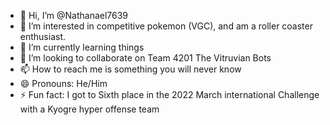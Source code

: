 - 👋 Hi, I’m @Nathanael7639
- 👀 I’m interested in competitive pokemon (VGC), and am a roller coaster enthusiast. 
- 🌱 I’m currently learning things
- 💞️ I’m looking to collaborate on Team 4201 The Vitruvian Bots
- 📫 How to reach me is something you will never know
- 😄 Pronouns: He/Him
- ⚡ Fun fact: I got to Sixth place in the 2022 March international Challenge with a Kyogre hyper offense team

<!---
Nathanael7639/Nathanael7639 is a ✨ special ✨ repository because its `README.md` (this file) appears on your GitHub profile.
You can click the Preview link to take a look at your changes.
--->

